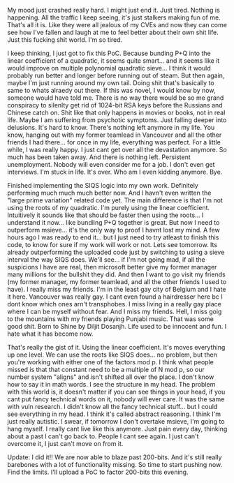 My mood just crashed really hard. I might just end it. Just tired. Nothing is happening. All the traffic I keep seeing, it's just stalkers making fun of me. That's all it is. 
Like they were all jealous of my CVEs and now they can come see how I've fallen and laugh at me to feel better about their own shit life. 
Just this fucking shit world. I'm so tired.

I keep thinking, I just got to fix this PoC. Because bunding P+Q into the linear coefficient of a quadratic, it seems quite smart... and it seems like it would improve on multiple polynomial quadratic sieve... I think it would probably run better and longer before running out of steam. But then again, maybe I'm just running around my own tail. Doing shit that's basically to same to whats alraedy out there. If this was novel, I would know by now, someone would have told me. There is no way there would be so me grand conspiracy to silenlty get rid of 1024-bit RSA keys before the Russians and Chinese catch on. Shit like that only happens in movies or books, not in real life. Maybe I am suffering from psychotic symptoms. Just falling deeper into delusions. It's hard to know. There's nothing left anymore in my life. You know, hanging out with my former teamlead in Vancouver and all the other friends I had there... for once in my life, everything was perfect. For a little while, I was really happy. I just cant get over all the devastation anymore. So much has been taken away. And there is nothing left. Persistent unemployment. Nobody will even consider me for a job. I don't even get interviews. I'm stuck in life. It's over. Who am I even kidding anymore. Bye.

Finished implementing the SIQS logic into my own work. Definitely performing much much much better now. And I havn't even written the "large prime variation" related code yet. The main difference is that I'm not using the roots of my quadratic. I'm purely using the linear coefficient. Intuitively it sounds like that should be faster then using the roots... I understand it now... like bundling P+Q together is great. But now I need to outperform msieve... it's the only way to proof I havnt lost my mind. A few hours ago I was ready to end it... but I just need to try atleast to finish this code, to know for sure if my work will work or not. Lets see tomorrow. Its already outperforming the uploaded code just by switching to using a sieve interval the way SIQS does. We'll see... if I'm not going mad, if all the suspicions I have are real, then microsoft better give my former manager many millions for the bullshit they did. And then I want to go visit my friends (my former manager, my former teamlead, and all the other friends I used to have). I really miss my friends. I'm in the least gay city of Belgium and I hate it here. Vancouver was really gay. I cant even found a hairdresser here bc I dont know which ones arn't transphobes. I miss living in a really gay place where I can be myself without fear. And I miss my friends. Hell, I miss goig to the mountains with my friends playing Punjabi music. That was some good shit. Born to Shine by Diljit Dosanjh. Life used to be innocent and fun. I hate what it has become now. 

That's really the gist of it. Using the linear coefficient. It's moves everything up one level. We can use the roots like SIQS does... no problem, but then you're working with either one of the factors mod p. I think what people missed is that that constant need to be a multiple of N mod p, so our number system "aligns" and isn't shifted all over the place. I don't know how to say it in math words. I see the structure in my head. The problem with this world is, it doesn't matter if you can see things in your head, if you cant put fancy technical words on it, nobody will ever care. It was the same with vuln research. I didn't know all the fancy technical stuff... but I could see everything in my head. I think it's called abstract reasoning. I think I'm just really autistic. I swear, if tomorrow I don't overtake msieve, I'm going to hang myself. I really cant live like this anymore. Just pain every day, thinking about a past I can't go back to. People I cant see again. I just can't overcome it, I just can't move on from it.

Update: I did it!! We are now able to blaze past 200-bits. And it's still really barebones with a lot of functionality missing. So time to start pushing now. Find the limits. I'll upload a PoC to factor 200-bits this evening.
